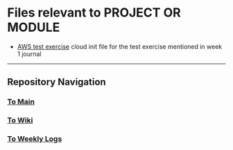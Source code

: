 # Files relevant to PROJECT OR MODULE
- [AWS test exercise](./aws-test-exercise-cloud.conf)
cloud init file for the test exercise mentioned in week 1 journal

---

## Repository Navigation

### [To Main](https://github.com/Campus-Castolo/m300)

### [To Wiki](https://github.com/Campus-Castolo/m300/wiki/home)

### [To Weekly Logs](https://github.com/Campus-Castolo/m300/wiki/weekly-logs)

